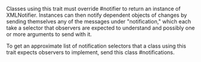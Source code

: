 Classes using this trait must override #notifier to return an instance of XMLNotifier. Instances can then notify dependent objects of changes by sending themselves any of the messages under "notification," which each take a selector that observers are expected to understand and possibly one or more arguments to send with it.

To get an approximate list of notification selectors that a class using this trait expects observers to implement, send this class #notifications.